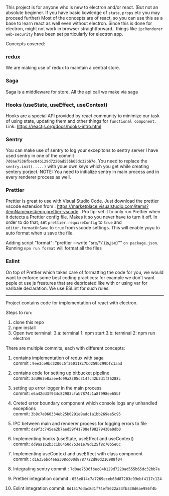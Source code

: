 This project is for anyone who is new to electron and/or react. (But not an absolute beginner. If you have basic kowledge of `state`, `props` etc you may proceed further)
Most of the concepts are of react, so you can use this as a base to learn react as well even without electron.
Since this is done for electron, might not work in browser straightforward.. things like `ipcRenderer` `web-security` have been set particularly for
electron app.

Concepts covered:

### redux

We are making use of redux to maintain a central store.

### Saga

Saga is a middleware for store. All the api call we make via saga

### Hooks (useState, useEffect, useContext)

Hooks are a special API provided by react community to minimize our task of using state, updating them and other things for `functional component`.
Link: https://reactjs.org/docs/hooks-intro.html

### Sentry

You can make use of sentry to log your excepitons to sentry server
I have used sentry in one of the commit `7d0ae7536fbec84b129d7220ad555b65dc32bb7e`.
You need to replace the `sentry.init(.....)` with youe own keys which you get while creating sentery porject.
NOTE: You need to initialize sentry in main process and in every renderer process as well.

### Prettier

Prettier is great to use with Visual Studio Code. Just download the prettier vscode extension from : https://marketplace.visualstudio.com/items?itemName=esbenp.prettier-vscode . Pro tip: set it to only run Prettier when it detects a Prettier config file. Makes it so you never have to turn it off. In order to do that, set `prettier.requireConfig` to `true` and `editor.formatOnSave` to `true` from vscode settings. This will enable yoyu to auto format when u save the file.

Adding script "format": "prettier --write \"src/\*_/_.{js,jsx}\"" `on package.json`.
Running `npm run format` will format all the files

### Eslint

On top of Prettier which takes care of formatting the code for you, we would want to enforce some best coding practices: for example we don't want peple ot use js freatures that are depricated like with or using var for varibale declaration. We use ESLint for such rules.

---

Project contains code for implementation of react with electron.

Steps to run:

1. clone this repo
2. npm install
3. Open two terminal:
   3.a: terminal 1: npm start
   3.b: terminal 2: npm run electron

There are multiple commits, each with different concepts:

1. contains implementation of redux with saga  
   commit : `9ee3ce9bd3206c5f360118c7bd259b299bfc1aad`

2) contains code for setting up bitbucket pipeline  
   commit: `3dd963e8aaee4d99a2305c314fc42b3d1f26288c`

3) setting up error logger in the main process  
   commit: `e6a42dd3f934c82983cfab7874c1a8f998ee65bf`

4. Creted error boundary component which console logs any unhandled exceptions  
   commit: `3b8c7e060334eb25b0291e9adc1a1bb269ee5c95`

5) IPC between main and renderer process for logging errors to file  
   commit: `da9f3c745ea2b7aed59f41708ef98279430e9db0`

6. Implementing hooks (useState, useEffect and useContext)  
   commit: `dd9aa162b3c1b6450d753e1e78d125f8c70b5e6c`

7) Implementing useContext and useEffect with class component  
   commit : `d16356bc4e6a308cd00d8787722d90d216988f04`

8) Integrating sentry
   commit : `7d0ae7536fbec84b129d7220ad555b65dc32bb7e`

9) Prettier integration
   commit : `055e814c7a7269eceb68d87203c99ebf4117c124`

10) Eslint integration
    commit: `8d1517ddac8d1f74ef5622a33fb330d6ae956f4b`

